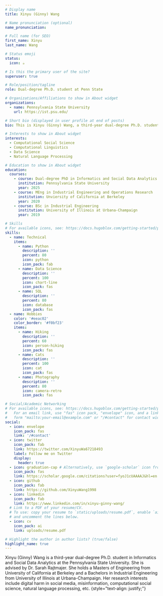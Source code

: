 ```yaml
---
# Display name
title: Xinyu (Ginny) Wang 

# Name pronunciation (optional)
name_pronunciation: 

# Full name (for SEO)
first_name: Xinyu
last_name: Wang

# Status emoji
status:
  icon: ☕️

# Is this the primary user of the site?
superuser: true

# Role/position/tagline
role: Dual-degree Ph.D. student at Penn State

# Organizations/Affiliations to show in About widget
organizations:
  - name: Pennsylvania State University
    url: https://ist.psu.edu/

# Short bio (displayed in user profile at end of posts)
bio: This is Xinyu (Ginny) Wang, a third-year dual-degree Ph.D. student in Informatics and Social Data Analytics at the Pennsylvania State University. I am honored to be advised by Dr. Sarah Rajtmajer. My research interests include digital harm in social media, misinformation, computational social science, natural language processing, etc.

# Interests to show in About widget
interests:
  - Computational Social Science
  - Computational Linguistics
  - Data Science
  - Natural Language Processing

# Education to show in About widget
education:
  courses:
    - course: Dual-degree PhD in Informatics and Social Data Analytics
      institution: Pennsylvania State University
      year: 2025
    - course: MEng in Industrial Engineering and Operations Research
      institution: Unviersity of California at Berkeley
      year: 2020
    - course: BSc in Industrial Engineering
      institution: University of Illinois at Urbana-Champaign
      year: 2019

# Skills
# For available icons, see: https://docs.hugoblox.com/getting-started/page-builder/#icons
skills:
  - name: Technical
    items:
      - name: Python
        description: ''
        percent: 80
        icon: python
        icon_pack: fab
      - name: Data Science
        description: ''
        percent: 100
        icon: chart-line
        icon_pack: fas
      - name: SQL
        description: ''
        percent: 80
        icon: database
        icon_pack: fas
  - name: Hobbies
    color: '#eeac02'
    color_border: '#f0bf23'
    items:
      - name: Hiking
        description: ''
        percent: 60
        icon: person-hiking
        icon_pack: fas
      - name: Cats
        description: ''
        percent: 100
        icon: cat
        icon_pack: fas
      - name: Photography
        description: ''
        percent: 80
        icon: camera-retro
        icon_pack: fas

# Social/Academic Networking
# For available icons, see: https://docs.hugoblox.com/getting-started/page-builder/#icons
#   For an email link, use "fas" icon pack, "envelope" icon, and a link in the
#   form "mailto:your-email@example.com" or "/#contact" for contact widget.
social:
  - icon: envelope
    icon_pack: fas
    link: '/#contact'
  - icon: twitter
    icon_pack: fab
    link: https://twitter.com/XinyuWa67218493
    label: Follow me on Twitter
    display:
      header: true
  - icon: graduation-cap # Alternatively, use `google-scholar` icon from `ai` icon pack
    icon_pack: fas
    link: https://scholar.google.com/citations?user=fyoJ1cUAAAAJ&hl=en
  - icon: github
    icon_pack: fab
    link: https://github.com/XinyuWang1998
  - icon: linkedin
    icon_pack: fab
    link: https://www.linkedin.com/in/xinyu-ginny-wang/
  # Link to a PDF of your resume/CV.
  # To use: copy your resume to `static/uploads/resume.pdf`, enable `ai` icons in `params.yaml`,
  # and uncomment the lines below.
  - icon: cv
    icon_pack: ai
    link: uploads/resume.pdf

# Highlight the author in author lists? (true/false)
highlight_name: true
---
```


Xinyu (Ginny) Wang is a third-year dual-degree Ph.D. student in Informatics and Social Data Analytics at the Pennsylvania State University. She is advised by Dr. Sarah Rajtmajer. She holds a Masters of Engineering from University of California at Berkeley and a Bachelors in Industrial Engineering from University of Illinois at Urbana-Champaign.  Her research interests include digital harm in social media, misinformation, computational social science, natural language processing, etc. 
{style="text-align: justify;"}
